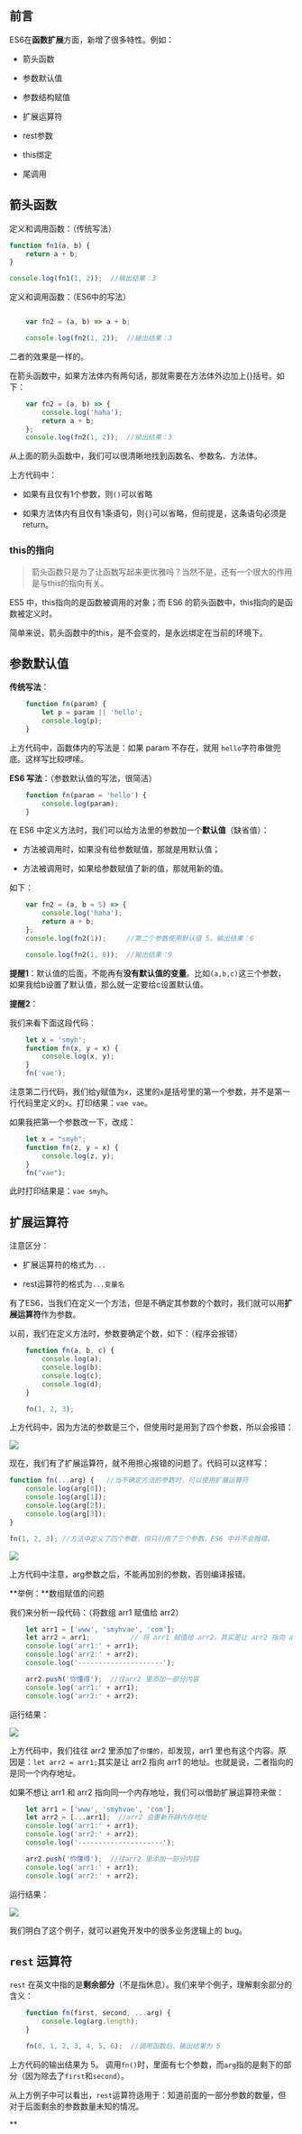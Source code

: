 
## 前言

ES6在**函数扩展**方面，新增了很多特性。例如：

- 箭头函数

- 参数默认值

- 参数结构赋值

- 扩展运算符

- rest参数

- this绑定

- 尾调用

## 箭头函数

定义和调用函数：（传统写法）

```javascript
function fn1(a, b) {
    return a + b;
}

console.log(fn1(1, 2));  //输出结果：3
```

定义和调用函数：（ES6中的写法）

```javascript

	var fn2 = (a, b) => a + b;

	console.log(fn2(1, 2));  //输出结果：3

```

二者的效果是一样的。

在箭头函数中，如果方法体内有两句话，那就需要在方法体外边加上{}括号。如下：

```javascript
	var fn2 = (a, b) => {
	    console.log('haha');
	    return a + b;
	};
	console.log(fn2(1, 2));  //输出结果：3

```

从上面的箭头函数中，我们可以很清晰地找到函数名、参数名、方法体。

上方代码中：

- 如果有且仅有1个参数，则`()`可以省略

- 如果方法体内有且仅有1条语句，则`{}`可以省略，但前提是，这条语句必须是 return。

### this的指向

> 箭头函数只是为了让函数写起来更优雅吗？当然不是，还有一个很大的作用是与this的指向有关。

ES5 中，this指向的是函数被调用的对象；而 ES6 的箭头函数中，this指向的是函数被定义时。

简单来说，箭头函数中的this，是不会变的，是永远绑定在当前的环境下。

## 参数默认值

**传统写法**：

```javascript
    function fn(param) {
        let p = param || 'hello';
        console.log(p);
    }
```

上方代码中，函数体内的写法是：如果 param 不存在，就用 `hello`字符串做兜底。这样写比较啰嗦。

**ES6 写法**：（参数默认值的写法，很简洁）

```javascript
    function fn(param = 'hello') {
        console.log(param);
    }
```


在 ES6 中定义方法时，我们可以给方法里的参数加一个**默认值**（缺省值）：

- 方法被调用时，如果没有给参数赋值，那就是用默认值；

- 方法被调用时，如果给参数赋值了新的值，那就用新的值。

如下：

```javascript
	var fn2 = (a, b = 5) => {
	    console.log('haha');
	    return a + b;
	};
	console.log(fn2(1));     //第二个参数使用默认值 5。输出结果：6

	console.log(fn2(1, 8));  //输出结果：9

```

**提醒1**：默认值的后面，不能再有**没有默认值的变量**。比如`(a,b,c)`这三个参数，如果我给b设置了默认值，那么就一定要给c设置默认值。

**提醒2**：

我们来看下面这段代码：

```javascript
    let x = 'smyh';
    function fn(x, y = x) {
        console.log(x, y);
    }
    fn('vae');
```

注意第二行代码，我们给y赋值为`x`，这里的`x`是括号里的第一个参数，并不是第一行代码里定义的`x`。打印结果：`vae vae`。

如果我把第一个参数改一下，改成：

```javascript
    let x = "smyh";
    function fn(z, y = x) {
        console.log(z, y);
    }
    fn("vae");
```

此时打印结果是：`vae smyh`。

## 扩展运算符

注意区分：

- 扩展运算符的格式为`...`

- rest运算符的格式为`...变量名`

有了ES6，当我们在定义一个方法，但是不确定其参数的个数时，我们就可以用**扩展运算符**作为参数。

以前，我们在定义方法时，参数要确定个数，如下：（程序会报错）

```javascript
    function fn(a, b, c) {
        console.log(a);
        console.log(b);
        console.log(c);
        console.log(d);
    }

    fn(1, 2, 3);
```

上方代码中，因为方法的参数是三个，但使用时是用到了四个参数，所以会报错：

![](http://img.smyhvae.com/20180304_1638.png)

现在，我们有了扩展运算符，就不用担心报错的问题了。代码可以这样写：

```javascript
function fn(...arg) {   //当不确定方法的参数时，可以使用扩展运算符
    console.log(arg[0]);
    console.log(arg[1]);
    console.log(arg[2]);
    console.log(arg[3]);
}

fn(1, 2, 3); //方法中定义了四个参数，但只引用了三个参数，ES6 中并不会报错。

```

![](http://img.smyhvae.com/20180304_1650.png)

上方代码中注意，arg参数之后，不能再加别的参数，否则编译报错。

**举例：**数组赋值的问题

我们来分析一段代码：（将数组 arr1 赋值给 arr2）

```javascript
	let arr1 = ['www', 'smyhvae', 'com'];
	let arr2 = arr1;          // 将 arr1 赋值给 arr2，其实是让 arr2 指向 arr1 的内存地址
	console.log('arr1:' + arr1);
	console.log('arr2:' + arr2);
	console.log('---------------------');

	arr2.push('你懂得');  //往arr2 里添加一部分内容
	console.log('arr1:' + arr1);
	console.log('arr2:' + arr2);
```

运行结果：

![](http://img.smyhvae.com/20180304_1950.png)

上方代码中，我们往往 arr2 里添加了`你懂的`，却发现，arr1 里也有这个内容。原因是：`let arr2 = arr1;`其实是让 arr2 指向 arr1 的地址。也就是说，二者指向的是同一个内存地址。

如果不想让 arr1 和 arr2 指向同一个内存地址，我们可以借助扩展运算符来做：

```javascript
	let arr1 = ['www', 'smyhvae', 'com'];
	let arr2 = [...arr1];  //arr2 会重新开辟内存地址
	console.log('arr1:' + arr1);
	console.log('arr2:' + arr2);
	console.log('---------------------');

	arr2.push('你懂得');  //往arr2 里添加一部分内容
	console.log('arr1:' + arr1);
	console.log('arr2:' + arr2);
```

运行结果：

![](http://img.smyhvae.com/20180304_1951.png)

我们明白了这个例子，就可以避免开发中的很多业务逻辑上的 bug。

## `rest` 运算符

`rest` 在英文中指的是**剩余部分**（不是指休息）。我们来举个例子，理解剩余部分的含义：

```javascript
	function fn(first, second, ...arg) {
	    console.log(arg.length);
	}

	fn(0, 1, 2, 3, 4, 5, 6);  //调用函数后，输出结果为 5
```

上方代码的输出结果为 5。 调用`fn()`时，里面有七个参数，而`arg`指的是剩下的部分（因为除去了`first`和`second`）。

从上方例子中可以看出，`rest`运算符适用于：知道前面的一部分参数的数量，但对于后面剩余的参数数量未知的情况。

**